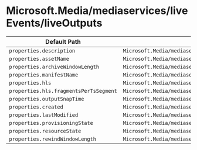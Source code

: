 # Microsoft.Media/mediaservices/liveEvents/liveOutputs

| Default Path | Alias |
|---|---|
| `properties.description` | `Microsoft.Media/mediaservices/liveEvents/liveOutputs/description` |
| `properties.assetName` | `Microsoft.Media/mediaservices/liveEvents/liveOutputs/assetName` |
| `properties.archiveWindowLength` | `Microsoft.Media/mediaservices/liveEvents/liveOutputs/archiveWindowLength` |
| `properties.manifestName` | `Microsoft.Media/mediaservices/liveEvents/liveOutputs/manifestName` |
| `properties.hls` | `Microsoft.Media/mediaservices/liveEvents/liveOutputs/hls` |
| `properties.hls.fragmentsPerTsSegment` | `Microsoft.Media/mediaservices/liveEvents/liveOutputs/hls.fragmentsPerTsSegment` |
| `properties.outputSnapTime` | `Microsoft.Media/mediaservices/liveEvents/liveOutputs/outputSnapTime` |
| `properties.created` | `Microsoft.Media/mediaservices/liveEvents/liveOutputs/created` |
| `properties.lastModified` | `Microsoft.Media/mediaservices/liveEvents/liveOutputs/lastModified` |
| `properties.provisioningState` | `Microsoft.Media/mediaservices/liveEvents/liveOutputs/provisioningState` |
| `properties.resourceState` | `Microsoft.Media/mediaservices/liveEvents/liveOutputs/resourceState` |
| `properties.rewindWindowLength` | `Microsoft.Media/mediaservices/liveEvents/liveOutputs/rewindWindowLength` |

